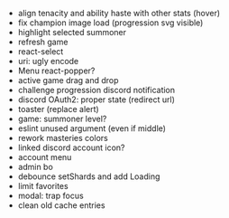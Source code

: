 - align tenacity and ability haste with other stats (hover)
- fix champion image load (progression svg visible)
- highlight selected summoner
- refresh game
- react-select
- uri: ugly encode
- Menu react-popper?
- active game drag and drop
- challenge progression discord notification
- discord OAuth2: proper state (redirect url)
- toaster (replace alert)
- game: summoner level?
- eslint unused argument (even if middle)
- rework masteries colors
- linked discord account icon?
- account menu
- admin bo
- debounce setShards and add Loading
- limit favorites
- modal: trap focus
- clean old cache entries
